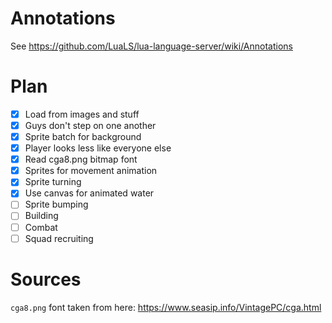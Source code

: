 # Annotations

See https://github.com/LuaLS/lua-language-server/wiki/Annotations

# Plan

 - [x] Load from images and stuff
 - [x] Guys don't step on one another
 - [x] Sprite batch for background
 - [x] Player looks less like everyone else
 - [x] Read cga8.png bitmap font
 - [x] Sprites for movement animation
 - [x] Sprite turning
 - [x] Use canvas for animated water
 - [ ] Sprite bumping
 - [ ] Building
 - [ ] Combat
 - [ ] Squad recruiting

# Sources

`cga8.png` font taken from here: https://www.seasip.info/VintagePC/cga.html